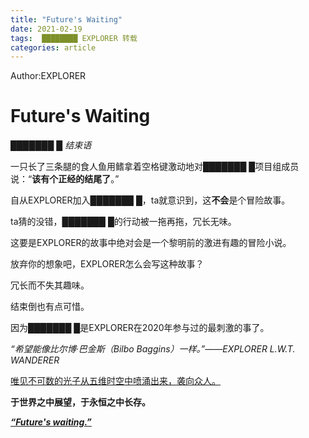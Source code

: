 ```yaml
---
title: "Future's Waiting"
date: 2021-02-19
tags:  ████████ EXPLORER 转载
categories: article
---
```


Author:EXPLORER

# Future's Waiting

*███████ █ 结束语*





一只长了三条腿的食人鱼用鳍拿着空格键激动地对███████ █项目组成员说：“**该有个正经的结尾了**。”



自从EXPLORER加入███████ █，ta就意识到，这**不会**是个冒险故事。

ta猜的没错，███████ █的行动被一拖再拖，冗长无味。

这要是EXPLORER的故事中绝对会是一个黎明前的激进有趣的冒险小说。

放弃你的想象吧，EXPLORER怎么会写这种故事？

冗长而不失其趣味。

结束倒也有点可惜。

因为███████ █是EXPLORER在2020年参与过的最刺激的事了。



*“希望能像比尔博·巴金斯（Bilbo Baggins）一样。”——EXPLORER L.W.T. WANDERER*



<u>唯见不可数的光子从五维时空中喷涌出来，袭向众人。</u>



**于世界之中展望，于永恒之中长存。**





<u>***“Future's waiting.”***</u>